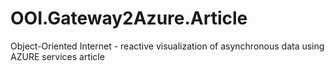 # OOI.Gateway2Azure.Article

Object-Oriented Internet - reactive visualization of asynchronous data using AZURE services article
